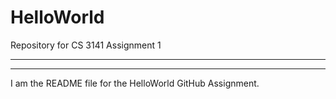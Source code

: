 # HelloWorld
Repository for CS 3141 Assignment 1

-------------------------------------
-------------------------------------

I am the README file for the HelloWorld GitHub Assignment.

